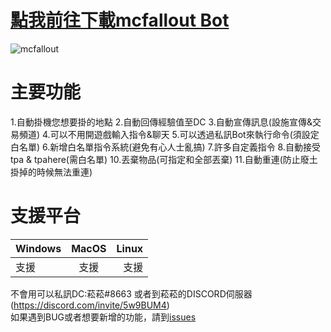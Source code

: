    [點我前往下載mcfallout Bot](https://github.com/rrt467778/mcfallout-Bot/releases)
===============================================================
![mcfallout](https://imgur.dcard.tw/cdQkFXQ.png "廢土伺服器logo")    

# 主要功能  
1.自動掛機您想要掛的地點
2.自動回傳經驗值至DC
3.自動宣傳訊息(設施宣傳&交易頻道)
4.可以不用開遊戲輸入指令&聊天
5.可以透過私訊Bot來執行命令(須設定白名單)
6.新增白名單指令系統(避免有心人士亂搞)
7.許多自定義指令
8.自動接受tpa & tpahere(需白名單)
10.丟棄物品(可指定和全部丟棄)
11.自動重連(防止廢土掛掉的時候無法重連)  
  
# 支援平台
| Windows| MacOS | Linux |
|:-------|:-----:|------:|
| 支援 |  支援 |   支援 |  

不會用可以私訊DC:菘菘#8663  或者到菘菘的DISCORD伺服器(https://discord.com/invite/5w9BUM4)   
如果遇到BUG或者想要新增的功能，請到[issues](https://github.com/rrt467778/mcfallout-Bot/issues)   
 
